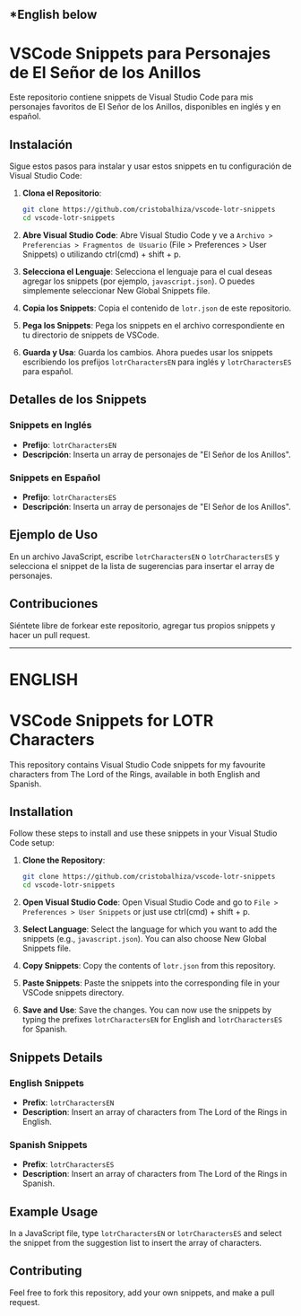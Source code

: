 ## *English below
# VSCode Snippets para Personajes de El Señor de los Anillos

Este repositorio contiene snippets de Visual Studio Code para mis personajes favoritos de El Señor de los Anillos, disponibles en inglés y en español.

## Instalación

Sigue estos pasos para instalar y usar estos snippets en tu configuración de Visual Studio Code:

1. **Clona el Repositorio**:
   ```bash
   git clone https://github.com/cristobalhiza/vscode-lotr-snippets
   cd vscode-lotr-snippets
   ```

2. **Abre Visual Studio Code**:
   Abre Visual Studio Code y ve a `Archivo > Preferencias > Fragmentos de Usuario` (File > Preferences > User Snippets) o utilizando ctrl(cmd) + shift + p.

3. **Selecciona el Lenguaje**:
   Selecciona el lenguaje para el cual deseas agregar los snippets (por ejemplo, `javascript.json`). O puedes simplemente seleccionar New Global Snippets file.

4. **Copia los Snippets**:
   Copia el contenido de `lotr.json` de este repositorio.

5. **Pega los Snippets**:
   Pega los snippets en el archivo correspondiente en tu directorio de snippets de VSCode.

6. **Guarda y Usa**:
   Guarda los cambios. Ahora puedes usar los snippets escribiendo los prefijos `lotrCharactersEN` para inglés y `lotrCharactersES` para español.

## Detalles de los Snippets

### Snippets en Inglés

- **Prefijo**: `lotrCharactersEN`
- **Descripción**: Inserta un array de personajes de "El Señor de los Anillos".

### Snippets en Español

- **Prefijo**: `lotrCharactersES`
- **Descripción**: Inserta un array de personajes de "El Señor de los Anillos".

## Ejemplo de Uso

En un archivo JavaScript, escribe `lotrCharactersEN` o `lotrCharactersES` y selecciona el snippet de la lista de sugerencias para insertar el array de personajes.

## Contribuciones

Siéntete libre de forkear este repositorio, agregar tus propios snippets y hacer un pull request.

---
# ENGLISH                              
# VSCode Snippets for LOTR Characters

This repository contains Visual Studio Code snippets for my favourite characters from The Lord of the Rings, available in both English and Spanish.

## Installation

Follow these steps to install and use these snippets in your Visual Studio Code setup:

1. **Clone the Repository**:
   ```bash
   git clone https://github.com/cristobalhiza/vscode-lotr-snippets
   cd vscode-lotr-snippets
   ```

2. **Open Visual Studio Code**:
   Open Visual Studio Code and go to `File > Preferences > User Snippets` or just use ctrl(cmd) + shift + p.

3. **Select Language**:
   Select the language for which you want to add the snippets (e.g., `javascript.json`). You can also choose New Global Snippets file.

4. **Copy Snippets**:
   Copy the contents of `lotr.json` from this repository.

5. **Paste Snippets**:
   Paste the snippets into the corresponding file in your VSCode snippets directory.

6. **Save and Use**:
   Save the changes. You can now use the snippets by typing the prefixes `lotrCharactersEN` for English and `lotrCharactersES` for Spanish.

## Snippets Details

### English Snippets

- **Prefix**: `lotrCharactersEN`
- **Description**: Insert an array of characters from The Lord of the Rings in English.

### Spanish Snippets

- **Prefix**: `lotrCharactersES`
- **Description**: Insert an array of characters from The Lord of the Rings in Spanish.

## Example Usage

In a JavaScript file, type `lotrCharactersEN` or `lotrCharactersES` and select the snippet from the suggestion list to insert the array of characters.

## Contributing

Feel free to fork this repository, add your own snippets, and make a pull request.
